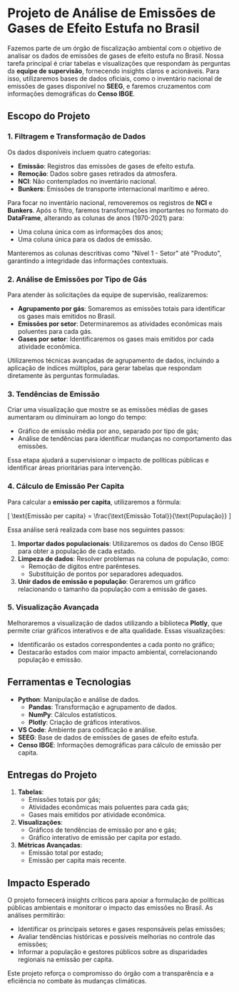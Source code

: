 # Projeto de Análise de Emissões de Gases de Efeito Estufa no Brasil

Fazemos parte de um órgão de fiscalização ambiental com o objetivo de analisar os dados de emissões de gases de efeito estufa no Brasil. Nossa tarefa principal é criar tabelas e visualizações que respondam às perguntas da **equipe de supervisão**, fornecendo insights claros e acionáveis. Para isso, utilizaremos bases de dados oficiais, como o inventário nacional de emissões de gases disponível no **SEEG**, e faremos cruzamentos com informações demográficas do **Censo IBGE**.


## Escopo do Projeto

### 1. **Filtragem e Transformação de Dados**
Os dados disponíveis incluem quatro categorias:
- **Emissão**: Registros das emissões de gases de efeito estufa.
- **Remoção**: Dados sobre gases retirados da atmosfera.
- **NCI**: Não contemplados no inventário nacional.
- **Bunkers**: Emissões de transporte internacional marítimo e aéreo.

Para focar no inventário nacional, removeremos os registros de **NCI** e **Bunkers**. Após o filtro, faremos transformações importantes no formato do **DataFrame**, alterando as colunas de anos (1970-2021) para:
- Uma coluna única com as informações dos anos;
- Uma coluna única para os dados de emissão.

Manteremos as colunas descritivas como "Nível 1 - Setor" até "Produto", garantindo a integridade das informações contextuais.


### 2. **Análise de Emissões por Tipo de Gás**
Para atender às solicitações da equipe de supervisão, realizaremos:
- **Agrupamento por gás**: Somaremos as emissões totais para identificar os gases mais emitidos no Brasil.
- **Emissões por setor**: Determinaremos as atividades econômicas mais poluentes para cada gás.
- **Gases por setor**: Identificaremos os gases mais emitidos por cada atividade econômica.

Utilizaremos técnicas avançadas de agrupamento de dados, incluindo a aplicação de índices múltiplos, para gerar tabelas que respondam diretamente às perguntas formuladas.


### 3. **Tendências de Emissão**
Criar uma visualização que mostre se as emissões médias de gases aumentaram ou diminuíram ao longo do tempo:
- Gráfico de emissão média por ano, separado por tipo de gás;
- Análise de tendências para identificar mudanças no comportamento das emissões.

Essa etapa ajudará a supervisionar o impacto de políticas públicas e identificar áreas prioritárias para intervenção.


### 4. **Cálculo de Emissão Per Capita**
Para calcular a **emissão per capita**, utilizaremos a fórmula:

\[
\text{Emissão per capita} = \frac{\text{Emissão Total}}{\text{População}}
\]

Essa análise será realizada com base nos seguintes passos:
1. **Importar dados populacionais**: Utilizaremos os dados do Censo IBGE para obter a população de cada estado.
2. **Limpeza de dados**: Resolver problemas na coluna de população, como:
   - Remoção de dígitos entre parênteses.
   - Substituição de pontos por separadores adequados.
3. **Unir dados de emissão e população**: Geraremos um gráfico relacionando o tamanho da população com a emissão de gases.


### 5. **Visualização Avançada**
Melhoraremos a visualização de dados utilizando a biblioteca **Plotly**, que permite criar gráficos interativos e de alta qualidade. Essas visualizações:
- Identificarão os estados correspondentes a cada ponto no gráfico;
- Destacarão estados com maior impacto ambiental, correlacionando população e emissão.


## Ferramentas e Tecnologias

- **Python**: Manipulação e análise de dados.
  - **Pandas**: Transformação e agrupamento de dados.
  - **NumPy**: Cálculos estatísticos.
  - **Plotly**: Criação de gráficos interativos.
- **VS Code**: Ambiente para codificação e análise.
- **SEEG**: Base de dados de emissões de gases de efeito estufa.
- **Censo IBGE**: Informações demográficas para cálculo de emissão per capita.


## Entregas do Projeto

1. **Tabelas**:
   - Emissões totais por gás;
   - Atividades econômicas mais poluentes para cada gás;
   - Gases mais emitidos por atividade econômica.
2. **Visualizações**:
   - Gráficos de tendências de emissão por ano e gás;
   - Gráfico interativo de emissão per capita por estado.
3. **Métricas Avançadas**:
   - Emissão total por estado;
   - Emissão per capita mais recente.


## Impacto Esperado

O projeto fornecerá insights críticos para apoiar a formulação de políticas públicas ambientais e monitorar o impacto das emissões no Brasil. As análises permitirão:
- Identificar os principais setores e gases responsáveis pelas emissões;
- Avaliar tendências históricas e possíveis melhorias no controle das emissões;
- Informar a população e gestores públicos sobre as disparidades regionais na emissão per capita.

Este projeto reforça o compromisso do órgão com a transparência e a eficiência no combate às mudanças climáticas.